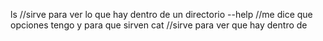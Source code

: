 ls     //sirve para ver lo que hay dentro de un directorio
--help //me dice que opciones tengo y para que sirven
cat    //sirve para ver que hay dentro de
